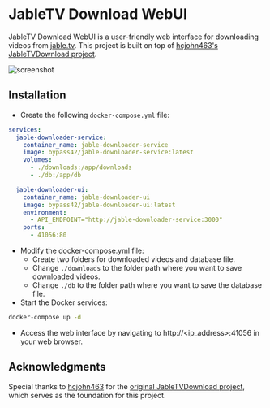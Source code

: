 # JableTV Download WebUI

JableTV Download WebUI is a user-friendly web interface for downloading videos from [jable.tv](https://jable.tv/). This project is built on top of [hcjohn463's JableTVDownload project](https://github.com/hcjohn463/JableTVDownload). 

![screenshot](https://imgur.ihainan.me/iklsV6P.png)

## Installation

- Create the following `docker-compose.yml` file:

``` YAML
services:
  jable-downloader-service:
    container_name: jable-downloader-service
    image: bypass42/jable-downloader-service:latest
    volumes:
      - ./downloads:/app/downloads
      - ./db:/app/db

  jable-downloader-ui:
    container_name: jable-downloader-ui
    image: bypass42/jable-downloader-ui:latest
    environment:
      - API_ENDPOINT="http://jable-downloader-service:3000"
    ports:
      - 41056:80
```

- Modify the docker-compose.yml file:
    - Create two folders for downloaded videos and database file.
    - Change `./downloads` to the folder path where you want to save downloaded videos.
    - Change `./db` to the folder path where you want to save the database file.
- Start the Docker services: 

``` bash
docker-compose up -d
```
- Access the web interface by navigating to http://<ip_address>:41056 in your web browser.

## Acknowledgments

Special thanks to [hcjohn463](https://github.com/hcjohn463) for the [original JableTVDownload project](https://github.com/hcjohn463/JableTVDownload/tree/main), which serves as the foundation for this project.




